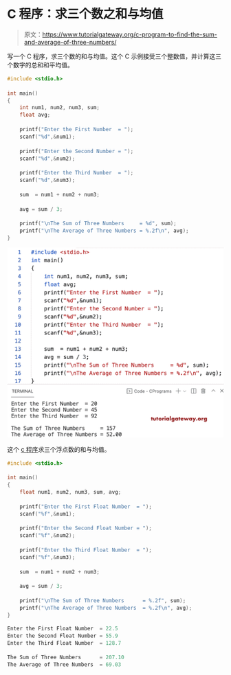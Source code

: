 # C 程序：求三个数之和与均值

> 原文：<https://www.tutorialgateway.org/c-program-to-find-the-sum-and-average-of-three-numbers/>

写一个 C 程序，求三个数的和与均值。这个 C 示例接受三个整数值，并计算这三个数字的总和和平均值。

```c
#include <stdio.h>

int main()
{   
    int num1, num2, num3, sum;
    float avg;

    printf("Enter the First Number  = ");
    scanf("%d",&num1);

    printf("Enter the Second Number = ");
    scanf("%d",&num2);

    printf("Enter the Third Number  = ");
    scanf("%d",&num3);

    sum  = num1 + num2 + num3;

    avg = sum / 3;

    printf("\nThe Sum of Three Numbers     = %d", sum); 
    printf("\nThe Average of Three Numbers = %.2f\n", avg);
}
```

![C program to Find the Sum and Average of Three Numbers](img/8d879e7fc14be0032a2f2c44e7f7fc0d.png)

这个 [c 程序](https://www.tutorialgateway.org/c-programming-examples/)求三个浮点数的和与均值。

```c
#include <stdio.h>

int main()
{   
    float num1, num2, num3, sum, avg;

    printf("Enter the First Float Number  = ");
    scanf("%f",&num1);

    printf("Enter the Second Float Number = ");
    scanf("%f",&num2);

    printf("Enter the Third Float Number  = ");
    scanf("%f",&num3);

    sum  = num1 + num2 + num3;

    avg = sum / 3;

    printf("\nThe Sum of Three Numbers      = %.2f", sum); 
    printf("\nThe Average of Three Numbers  = %.2f\n", avg);
}
```

```c
Enter the First Float Number  = 22.5
Enter the Second Float Number = 55.9
Enter the Third Float Number  = 128.7

The Sum of Three Numbers      = 207.10
The Average of Three Numbers  = 69.03
```